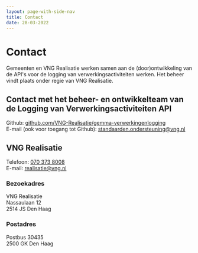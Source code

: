 ```yaml
---
layout: page-with-side-nav
title: Contact
date: 28-03-2022
---
```


# Contact
Gemeenten en VNG Realisatie werken samen aan de (door)ontwikkeling van de API's voor de logging van verwerkingsactiviteiten werken. Het beheer vindt plaats onder regie van VNG Realisatie.

## Contact met het beheer- en ontwikkelteam van de Logging van Verwerkingsactiviteiten API
Github: [github.com/VNG-Realisatie/gemma-verwerkingenlogging](https://github.com/VNG-Realisatie/gemma-verwerkingenlogging)  
E-mail (ook voor toegang tot Github): [standaarden.ondersteuning@vng.nl](mailto:standaarden.ondersteuning@vng.nl)

## VNG Realisatie
Telefoon: [070 373 8008](tel:0031703738008)  
E-mail: [realisatie@vng.nl](mailto:realisatie@vng.nl)

### Bezoekadres
VNG Realisatie  
Nassaulaan 12  
2514 JS Den Haag

### Postadres
Postbus 30435  
2500 GK Den Haag
